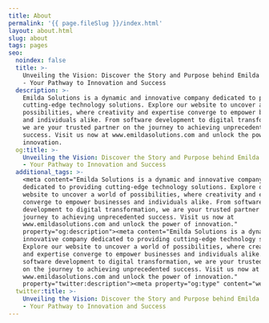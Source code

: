 ```yaml
---
title: About
permalink: '{{ page.fileSlug }}/index.html'
layout: about.html
slug: about
tags: pages
seo:
  noindex: false
  title: >-
    Unveiling the Vision: Discover the Story and Purpose behind Emilda Solutions
    - Your Pathway to Innovation and Success
  description: >-
    Emilda Solutions is a dynamic and innovative company dedicated to providing
    cutting-edge technology solutions. Explore our website to uncover a world of
    possibilities, where creativity and expertise converge to empower businesses
    and individuals alike. From software development to digital transformation,
    we are your trusted partner on the journey to achieving unprecedented
    success. Visit us now at www.emildasolutions.com and unlock the power of
    innovation.
  og:title: >-
    Unveiling the Vision: Discover the Story and Purpose behind Emilda Solutions
    - Your Pathway to Innovation and Success
  additional_tags: >-
    <meta content="Emilda Solutions is a dynamic and innovative company
    dedicated to providing cutting-edge technology solutions. Explore our
    website to uncover a world of possibilities, where creativity and expertise
    converge to empower businesses and individuals alike. From software
    development to digital transformation, we are your trusted partner on the
    journey to achieving unprecedented success. Visit us now at
    www.emildasolutions.com and unlock the power of innovation."
    property="og:description"><meta content="Emilda Solutions is a dynamic and
    innovative company dedicated to providing cutting-edge technology solutions.
    Explore our website to uncover a world of possibilities, where creativity
    and expertise converge to empower businesses and individuals alike. From
    software development to digital transformation, we are your trusted partner
    on the journey to achieving unprecedented success. Visit us now at
    www.emildasolutions.com and unlock the power of innovation."
    property="twitter:description"><meta property="og:type" content="website">
  twitter:title: >-
    Unveiling the Vision: Discover the Story and Purpose behind Emilda Solutions
    - Your Pathway to Innovation and Success
---
```



